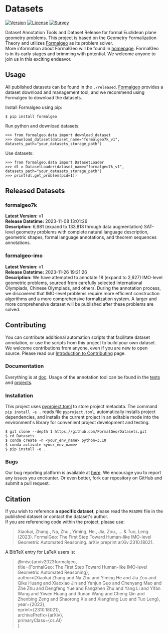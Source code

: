 # Datasets

[![Version](https://img.shields.io/badge/Version-0.0.1-brightgreen)](https://github.com/FormalGeo/Datasets)
[![License](https://img.shields.io/badge/License-MIT-green)](https://opensource.org/licenses/MIT)
[![Survey](https://img.shields.io/badge/Survey-FormalGeo-blue)](https://github.com/FormalGeo/FormalGeo)

Dataset Annotation Tools and Dataset Release for formal Euclidean plane geometry problems. This project is based on
the Geometry Formalization Theory and utilizes [Formalgeo](https://github.com/FormalGeo/FormalGeo) as its problem solver.  
More information about FormalGeo will be found in [homepage](https://formalgeo.github.io/). FormalGeo is in its early
stages and brimming with potential. We welcome anyone to join us in this exciting endeavor.

## Usage

All published datasets can be found in the `./released`. [Formalgeo](https://github.com/FormalGeo/FormalGeo) provides a
dataset download and management tool, and we recommend using Formalgeo to download the datasets.

Install Formalgeo using pip:

    $ pip install formalgeo

Run python and download datasets:

    >>> from formalgeo.data import download_dataset
    >>> download_dataset(dataset_name="formalgeo7k_v1", datasets_path="your_datasets_storage_path")

Use datasets:

    >>> from formalgeo.data import DatasetLoader
    >>> dl = DatasetLoader(dataset_name="formalgeo7k_v1", datasets_path="your_datasets_storage_path")
    >>> print(dl.get_problem(pid=1))

## Released Datasets

### formalgeo7k

**Latest Version:** v1  
**Release Datetime:** 2023-11-08 13:01:26  
**Description:** 6,981 (expand to 133,818 through data augmentation) SAT-level geometry problems with complete natural
language description, geometric shapes, formal language annotations, and theorem sequences annotations.

### formalgeo-imo

**Latest Version:** v1  
**Release Datetime:** 2023-11-26 19:21:26  
**Description:** We have attempted to annotate 18 (expand to 2,627) IMO-level geometric problems, sourced from carefully
selected International Olympiads, Chinese Olympiads, and others. During the annotation process, we discovered that
IMO-level problems require more efficient construction algorithms and a more comprehensive formalization system. A
larger and more comprehensive dataset will be published after these problems are solved.

## Contributing

You can contribute additional automation scripts that facilitate dataset annotation, or use the scripts from this
project to build your own dataset.  
We welcome contributions from anyone, even if you are new to open source. Please read
our [Introduction to Contributing](./doc/contributing.md) page.

### Documentation

Everything is at [doc](./doc/doc.md). Usage of the annotation tool can be found in the [tests](./tests)
and [projects](./projects).

### Installation

This project uses [pyproject.toml](https://packaging.python.org/en/latest/specifications/declaring-project-metadata) to
store project metadata. The command `pip install -e .` reads file `pyproject.toml`, automatically installs project
dependencies, and installs the current project in an editable mode into the environment's library for convenient
project development and testing.

    $ git clone --depth 1 https://github.com/FormalGeo/Datasets.git
    $ cd Datasets
    $ conda create -n <your_env_name> python=3.10
    $ conda activate <your_env_name>
    $ pip install -e .

### Bugs

Our bug reporting platform is available at [here](https://github.com/FormalGeo/Datasets/issues). We encourage
you to report any issues you encounter. Or even better, fork our repository on GitHub and submit a pull request.

## Citation

If you wish to reference **a specific dataset**, please read the `README` file in the published dataset or contact the
dataset's author.  
If you are referencing code within the project, please use:
> Xiaokai, Zhang., Na, Zhu., Yiming, He., Jia, Zou., ... & Tuo, Leng. (2023). FormalGeo: The First Step Toward
> Human-like IMO-level Geometric Automated Reasoning. arXiv preprint arXiv:2310.18021.

A BibTeX entry for LaTeX users is:
> @misc{arxiv2023formalgeo,  
> title={FormalGeo: The First Step Toward Human-like IMO-level Geometric Automated Reasoning},  
> author={Xiaokai Zhang and Na Zhu and Yiming He and Jia Zou and Qike Huang and Xiaoxiao Jin and Yanjun Guo and Chenyang
> Mao and Zhe Zhu and Dengfeng Yue and Fangzhen Zhu and Yang Li and Yifan Wang and Yiwen Huang and Runan Wang and Cheng
> Qin and Zhenbing Zeng and Shaorong Xie and Xiangfeng Luo and Tuo Leng},  
> year={2023},  
> eprint={2310.18021},  
> archivePrefix={arXiv},  
> primaryClass={cs.AI}  
> }